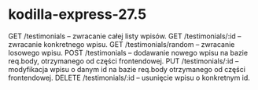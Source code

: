 # kodilla-express-27.5

GET /testimonials – zwracanie całej listy wpisów.
GET /testimonials/:id – zwracanie konkretnego wpisu.
GET /testimonials/random – zwracanie losowego wpisu.
POST /testimonials – dodawanie nowego wpisu na bazie req.body, otrzymanego od części frontendowej.
PUT /testimonials/:id – modyfikacja wpisu o danym id na bazie req.body otrzymanego od części frontendowej.
DELETE /testimonials/:id – usunięcie wpisu o konkretnym id.